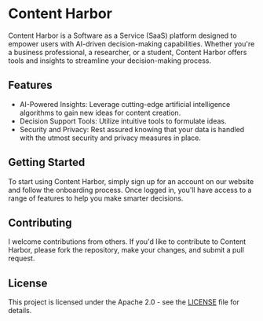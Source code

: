 # Content Harbor
Content Harbor is a Software as a Service (SaaS) platform designed to empower users with AI-driven decision-making capabilities. Whether you're a business professional, a researcher, or a student, Content Harbor offers tools and insights to streamline your decision-making process.

## Features
- AI-Powered Insights: Leverage cutting-edge artificial intelligence algorithms to gain new ideas for content creation.
- Decision Support Tools: Utilize intuitive tools to formulate ideas.
- Security and Privacy: Rest assured knowing that your data is handled with the utmost security and privacy measures in place.

## Getting Started
To start using Content Harbor, simply sign up for an account on our website and follow the onboarding process. Once logged in, you'll have access to a range of features to help you make smarter decisions.

## Contributing
I welcome contributions from others. If you'd like to contribute to Content Harbor, please fork the repository, make your changes, and submit a pull request.

## License
This project is licensed under the Apache 2.0 - see the [LICENSE](LICENSE) file for details.
